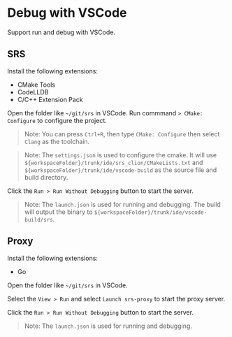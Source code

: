 # Debug with VSCode

Support run and debug with VSCode.

## SRS

Install the following extensions:

- CMake Tools
- CodeLLDB
- C/C++ Extension Pack

Open the folder like `~/git/srs` in VSCode.
Run commmand `> CMake: Configure` to configure the project.

> Note: You can press `Ctrl+R`, then type `CMake: Configure` then select `Clang` as the toolchain.

> Note: The `settings.json` is used to configure the cmake. It will use `${workspaceFolder}/trunk/ide/srs_clion/CMakeLists.txt` 
> and `${workspaceFolder}/trunk/ide/vscode-build` as the source file and build directory.

Click the `Run > Run Without Debugging` button to start the server.

> Note: The `launch.json` is used for running and debugging. The build will output the binary to
> `${workspaceFolder}/trunk/ide/vscode-build/srs`.

## Proxy

Install the following extensions:

- Go

Open the folder like `~/git/srs` in VSCode.

Select the `View > Run` and select `Launch srs-proxy` to start the proxy server.

Click the `Run > Run Without Debugging` button to start the server.

> Note: The `launch.json` is used for running and debugging.
